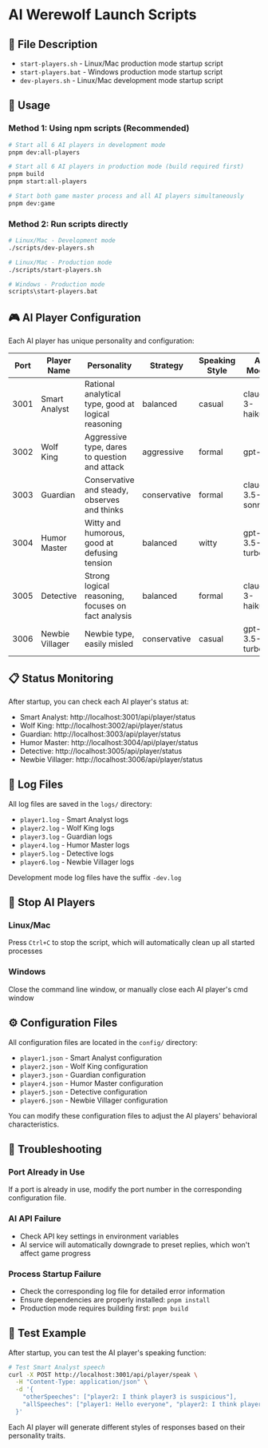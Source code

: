 # AI Werewolf Launch Scripts

## 📁 File Description

- `start-players.sh` - Linux/Mac production mode startup script
- `start-players.bat` - Windows production mode startup script  
- `dev-players.sh` - Linux/Mac development mode startup script

## 🚀 Usage

### Method 1: Using npm scripts (Recommended)

```bash
# Start all 6 AI players in development mode
pnpm dev:all-players

# Start all 6 AI players in production mode (build required first)
pnpm build
pnpm start:all-players

# Start both game master process and all AI players simultaneously
pnpm dev:game
```

### Method 2: Run scripts directly

```bash
# Linux/Mac - Development mode
./scripts/dev-players.sh

# Linux/Mac - Production mode  
./scripts/start-players.sh

# Windows - Production mode
scripts\start-players.bat
```

## 🎮 AI Player Configuration

Each AI player has unique personality and configuration:

| Port | Player Name | Personality | Strategy | Speaking Style | AI Model |
|------|-------------|-------------|----------|----------------|----------|
| 3001 | Smart Analyst | Rational analytical type, good at logical reasoning | balanced | casual | claude-3-haiku |
| 3002 | Wolf King | Aggressive type, dares to question and attack | aggressive | formal | gpt-4 |
| 3003 | Guardian | Conservative and steady, observes and thinks | conservative | formal | claude-3.5-sonnet |
| 3004 | Humor Master | Witty and humorous, good at defusing tension | balanced | witty | gpt-3.5-turbo |
| 3005 | Detective | Strong logical reasoning, focuses on fact analysis | balanced | formal | claude-3-haiku |
| 3006 | Newbie Villager | Newbie type, easily misled | conservative | casual | gpt-3.5-turbo |

## 📋 Status Monitoring

After startup, you can check each AI player's status at:

- Smart Analyst: http://localhost:3001/api/player/status
- Wolf King: http://localhost:3002/api/player/status
- Guardian: http://localhost:3003/api/player/status
- Humor Master: http://localhost:3004/api/player/status
- Detective: http://localhost:3005/api/player/status
- Newbie Villager: http://localhost:3006/api/player/status

## 📝 Log Files

All log files are saved in the `logs/` directory:

- `player1.log` - Smart Analyst logs
- `player2.log` - Wolf King logs
- `player3.log` - Guardian logs
- `player4.log` - Humor Master logs
- `player5.log` - Detective logs
- `player6.log` - Newbie Villager logs

Development mode log files have the suffix `-dev.log`

## 🛑 Stop AI Players

### Linux/Mac
Press `Ctrl+C` to stop the script, which will automatically clean up all started processes

### Windows
Close the command line window, or manually close each AI player's cmd window

## ⚙️ Configuration Files

All configuration files are located in the `config/` directory:

- `player1.json` - Smart Analyst configuration
- `player2.json` - Wolf King configuration
- `player3.json` - Guardian configuration
- `player4.json` - Humor Master configuration
- `player5.json` - Detective configuration
- `player6.json` - Newbie Villager configuration

You can modify these configuration files to adjust the AI players' behavioral characteristics.

## 🔧 Troubleshooting

### Port Already in Use
If a port is already in use, modify the port number in the corresponding configuration file.

### AI API Failure
- Check API key settings in environment variables
- AI service will automatically downgrade to preset replies, which won't affect game progress

### Process Startup Failure
- Check the corresponding log file for detailed error information
- Ensure dependencies are properly installed: `pnpm install`
- Production mode requires building first: `pnpm build`

## 🎯 Test Example

After startup, you can test the AI player's speaking function:

```bash
# Test Smart Analyst speech
curl -X POST http://localhost:3001/api/player/speak \
  -H "Content-Type: application/json" \
  -d '{
    "otherSpeeches": ["player2: I think player3 is suspicious"],
    "allSpeeches": ["player1: Hello everyone", "player2: I think player3 is suspicious"]
  }'
```

Each AI player will generate different styles of responses based on their personality traits.